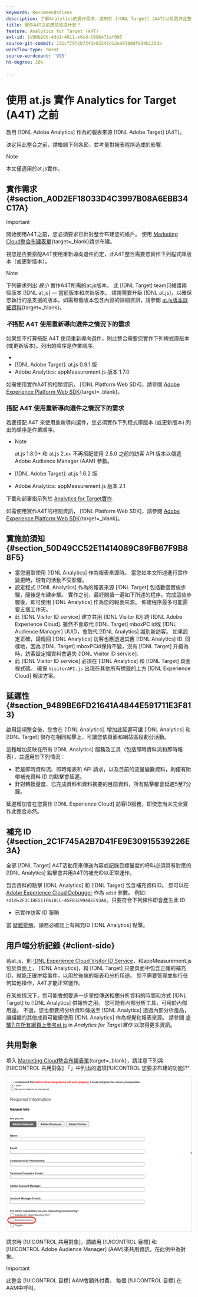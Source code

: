 ```yaml
---
keywords: Recommendations
description: 了解Analytics的實作需求，適用於 [!DNL Target] (A4T)以及實作此整合前應考量的事項。
title: 實作A4T之前應該知道什麼？
feature: Analytics for Target (A4T)
exl-id: 1c98b20b-4dd1-4011-b0cd-5096471af095
source-git-commit: 231cf7972b7343e02245d12ea9380df8d4b125da
workflow-type: tm+mt
source-wordcount: '995'
ht-degree: 26%

---
```


# 使用 at.js 實作 Analytics for Target (A4T) 之前

啟用 [!DNL Adobe Analytics] 作為的報表來源 [!DNL Adobe Target] (A4T)。

決定用此整合之前，請檢閱下列各節，並考量對報表程序造成的影響.

>[!NOTE]
>
>本文僅適用於at.js實作。

## 實作需求 {#section_A0D2EF18033D4C3997B08A6EBB34C17A}

>[!IMPORTANT]
>
>開始使用A4T之前，您必須要求已針對整合布建您的帳戶。 使用 [Marketing Cloud整合布建表單](https://survey.adobe.com/jfe/form/SV_ekBHTLSoP5Zki2y){target=_blank}請求布建。

視您是否要搭配A4T使用重新導向選件而定，此A4T整合需要您實作下列程式庫版本（或更新版本）。

>[!NOTE]
>
>下列需求列出 *最小* 實作A4T所需的at.js版本。 此 [!DNL Target] team只維護兩個版本 [!DNL at.js] — 當前版本和次新版本。 請視需要升級 [!DNL at.js]，以確保您執行的是支援的版本。如需每個版本包含內容的詳細資訊，請參閱 [at.js版本詳細資料](https://developer.adobe.com/target/implement/client-side/atjs/target-atjs-versions/){target=_blank}。

### *不*&#x200B;搭配 A4T 使用重新導向選件之情況下的需求

如果您不打算搭配 A4T 使用重新導向選件，則此整合需要您實作下列程式庫版本 (或更新版本)。列出的順序是作業順序。

* [!DNL Experience Cloud Visitor ID Service]:visitorAPI.js版本1.8.0
* [!DNL Adobe Target]: at.js 0.9.1 版
* Adobe Analytics: appMeasurement.js 版本 1.7.0

如需使用實作A4T的相關資訊， [!DNL Platform Web SDK]，請參閱 [Adobe Experience Platform Web SDK](https://developer.adobe.com/target/implement/client-side/aep-web-sdk/){target=_blank}。

### 搭配 A4T 使用重新導向選件之情況下的需求

若要搭配 A4T 來使用重新導向選件，您必須實作下列程式庫版本 (或更新版本).列出的順序是作業順序。

* [!DNL Experience Cloud Visitor ID Service]:visitorAPI.js版本2.3.0

   >[!NOTE]
   >
   >at.js 1.8.0+ 和 at.js 2.x+ 不再搭配使用 2.5.0 之前的訪客 API 版本以傳遞 Adobe Audience Manager (AAM) 參數。

* [!DNL Adobe Target]: at.js 1.6.2 版

* Adobe Analytics: appMeasurement.js 版本 2.1

下載和部署指示列於 [Analytics for Target實作](/help/main/c-integrating-target-with-mac/a4t/a4timplementation.md).

如需使用實作A4T的相關資訊， [!DNL Platform Web SDK]，請參閱 [Adobe Experience Platform Web SDK](https://developer.adobe.com/target/implement/client-side/aep-web-sdk/){target=_blank}。

## 實施前須知 {#section_50D49CC52E11414089C89FB67F9B88F5}

* 當您選取使用 [!DNL Analytics] 作為報表來源時。 當您如本文所述進行實作變更時，現有的活動不受影響。
* 設定程式 [!DNL Analytics] 作為的報表來源 [!DNL Target] 包括數個實施步驟，隨後是布建步驟。 實作之前，最好閱讀一遍如下所述的程序。完成這些步驟後，即可使用 [!DNL Analytics] 作為您的報表來源。 佈建程序最多可能需要五個工作天。
* 此 [!DNL Visitor ID service] 建立共用 [!DNL Visitor ID] 跨 [!DNL Adobe Experience Cloud]. 雖然不會取代 [!DNL Target] mboxPC id或 [!DNL Audience Manager] UUID，會取代 [!DNL Analytics] 識別新訪客。 如果設定正確，請傳回 [!DNL Analytics] 訪客也應透過其舊 [!DNL Analytics] ID. 同樣地，因為 [!DNL Target] mboxPCid保持不變，沒有 [!DNL Target] 升級為時，訪客設定檔資料會遺失 [!DNL Visitor ID service].
* 此 [!DNL Visitor ID service] 必須在 [!DNL Analytics] 和 [!DNL Target] 頁面程式碼。 確保 `VisitorAPI.js` 出現在其他所有標籤的上方 [!DNL Experience Cloud] 解決方案。

## 延遲性 {#section_9489BE6FD21641A4844E591711E3F813}

啟用這項整合後，您會在 [!DNL Analytics]. 增加此延遲可讓 [!DNL Analytics] 和 [!DNL Target] 儲存在相同點擊上，可讓您依頁面和網站區段劃分活動。

這種增加反映在所有 [!DNL Analytics] 服務及工具（包括即時資料流和即時報表），並適用於下列情況：

* 若是即時資料流、即時報表和 API 請求，以及目前的流量變數資料，則僅有附帶補充資料 ID 的點擊會延遲。
* 針對轉換量度、已完成資料和資料摘要的目前資料，所有點擊都會延遲5至7分鐘。

延遲增加會在您實作 [!DNL Experience Cloud] 訪客ID服務，即使您尚未完全實作此整合亦然。

## 補充 ID {#section_2C1F745A2B7D41FE9E30915539226E3A}

全部 [!DNL Target] A4T活動用來傳送內容或記錄目標量度的呼叫必須具有對應的 [!DNL Analytics] 點擊會共用A4T的補充ID以正常運作。

包含資料的點擊 [!DNL Analytics] 和 [!DNL Target] 包含補充資料ID。 您可以在 [Adobe Experience Cloud Debugger](https://experienceleague.adobe.com/docs/debugger/using/experience-cloud-debugger.html) 作為 `sdid` 參數。 例如: `sdid=2F3C18E511F618CC-45F83E994AEE93A0`。只要符合下列條件即會產生此 ID:

* 已實作訪客 ID 服務

當 [疑難排解](/help/main/c-integrating-target-with-mac/a4t/c-a4t-troubleshooting/a4t-troubleshooting.md)，請務必確認上有補充ID [!DNL Analytics] 點擊。

## 用戶端分析記錄 {#client-side}

若at.js，則 [!DNL Experience Cloud Visitor ID Service]，和appMeasurement.js位於頁面上， [!DNL Analytics]，和 [!DNL Target] 只要頁面中包含正確的補充ID，就能正確拼接事件，以用於後端的報表和分析用途。 您不需要管理並執行任何其他操作，A4T才能正常運作。

在某些情況下，您可能會想要進一步掌控傳送相關分析資料的時間和方式 [!DNL Target] to [!DNL Analytics] 供報告之用。 您可能有內部分析工具，可用於內部用途。 不過，您也想要將分析資料傳送至 [!DNL Analytics] 透過內部分析產品，讓組織的其他成員可繼續使用 [!DNL Analytics] 作為視覺化報表來源。 請參閱 [步驟7:在所有網頁上參考at.js](/help/main/c-integrating-target-with-mac/a4t/a4timplementation.md#step7) in *Analytics for Target實作* 以取得更多資訊。

## 共用對象

填入 [Marketing Cloud整合布建表單](https://survey.adobe.com/jfe/form/SV_ekBHTLSoP5Zki2y){target=_blank}，請注意下列與 [!UICONTROL 共用對象] 「」中列出的選項[!UICONTROL 您要求布建的功能]?&quot;

![申請表](/help/main/c-integrating-target-with-mac/a4t/assets/request-form.png)

請求時 [!UICONTROL 共用對象]，請啟用 [!UICONTROL 目標] 和 [!UICONTROL Adobe Audience Manager] (AAM)來共用資訊，在此例中為對象。

>[!IMPORTANT]
>
>此整合 [!UICONTROL 目標] AAM會額外付費。 每個 [!UICONTROL 目標] 在AAM中呼叫。
